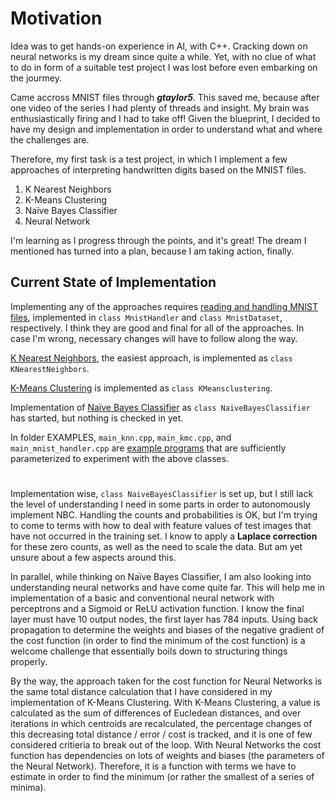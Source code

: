 # Motivation
Idea was to get hands-on experience in AI, with C++. Cracking down on neural networks is my dream since quite a while. Yet, with no clue of what to do in form of a suitable test project I was lost before even embarking on the jourmey.

Came accross MNIST files through **_gtaylor5_**. This saved me, because after one video of the series I had plenty of threads and insight. My brain was enthusiastically firing and I had to take off! Given the blueprint, I decided to have my design and implementation in order to understand what and where the challenges are.

Therefore, my first task is a test project, in which I implement a few approaches of interpreting handwritten digits based on the MNIST files.
1. K Nearest Neighbors
2. K-Means Clustering
3. Naïve Bayes Classifier
4. Neural Network

I'm learning as I progress through the points, and it's great! The dream I mentioned has turned into a plan, because I am taking action, finally.
## Current State of Implementation
Implementing any of the approaches requires [reading and handling MNIST files](./mnist_idx_ubyte/README_MNIST_IDX.md), implemented in `class MnistHandler` and `class MnistDataset`, respectively. I think they are good and final for all of the approaches. In case I'm wrong, necessary changes will have to follow along the way.

[K Nearest Neighbors](./k_nearest_neighbors/README_KNN.md), the easiest approach, is implemented as `class KNearestNeighbors`.

[K-Means Clustering](./k_means_clustering/README_KMC.md) is implemented as `class KMeansclustering`.

Implementation of [Naïve Bayes Classifier](./naive_bayes_classifier/README_NBC.md) as `class NaiveBayesClassifier` has started, but nothing is checked in yet.

In folder EXAMPLES, `main_knn.cpp`, `main_kmc.cpp`, and `main_mnist_handler.cpp` are [example programs](./EXAMPLES/README_EXAMPLES.md) that are sufficiently parameterized to experiment with the above classes.
#
Implementation wise, `class NaiveBayesClassifier` is set up, but I still lack the level of understanding I need in some parts in order to autonomously implement NBC. Handling the counts and probabilities <!-- (though, probabilities will not be used in final calculations) --> is OK, but I'm trying to come to terms with how to deal with feature values of test images that have not occurred in the training set.
I know to apply a **Laplace correction** for these zero counts, as well as the need to scale the data. But am yet unsure about a few aspects around this.

In parallel, while thinking on Naïve Bayes Classifier, I am also looking into understanding neural networks and have come quite far. This will help me in implementation of a basic and conventional neural network with perceptrons and a Sigmoid or ReLU activation function. I know the final layer must have 10 output nodes, the first layer has 784 inputs. Using back propagation to determine the weights and biases of the negative gradient of the cost function (in order to find the minimum of the cost function) is a welcome challenge that essentially boils down to structuring things properly.

By the way, the approach taken for the cost function for Neural Networks is the same total distance calculation that I have considered in my implementation of K-Means Clustering. With K-Means Clustering, a value is calculated as the sum of differences of Eucledean distances, and over iterations in which centroids are recalculated, the percentage changes of this decreasing total distance / error / cost is tracked, and it is one of few considered critieria to break out of the loop. With Neural Networks the cost function has dependencies on lots of weights and biases (the parameters of the Neural Network). Therefore, it is a function with terms we have to estimate in order to find the minimum (or rather the smallest of a series of minima).

